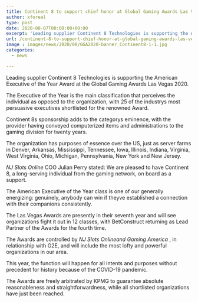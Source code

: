```yaml
---
title: Continent 8 to support chief honor at Global Gaming Awards Las Vegas 2020
author: xforeal 
type: post
date: 2020-08-07T00:00:00+00:00
excerpt: 'Leading supplier Continent 8 Technologies is supporting the American Executive of the Year Award at the Global Gaming Awards Las Vegas 2020 '
url: /continent-8-to-support-chief-honor-at-global-gaming-awards-las-vegas-2020/
image : images/news/2020/08/GGA2020-banner_Continent8-1-1.jpg
categories:
  - news

---
```

Leading supplier Continent 8 Technologies is supporting the American Executive of the Year Award at the Global Gaming Awards Las Vegas 2020. 

The Executive of the Year is the main classification that perceives the individual as opposed to the organization, with 25 of the industrys most persuasive executives shortlisted for the renowned Award. 

Continent 8s sponsorship adds to the categorys eminence, with the provider having conveyed computerized items and administrations to the gaming division for twenty years. 

The organization has purposes of essence over the US, just as server farms in Denver, Arkansas, Mississippi, Tennessee, Iowa, Illinois, Indiana, Virginia, West Virginia, Ohio, Michigan, Pennsylvania, New York and New Jersey. 

_NJ Slots Online_ COO Julian Perry stated: We are pleased to have Continent 8, a long-serving individual from the gaming network, on board as a support. 

The American Executive of the Year class is one of our generally energizing: genuinely, anybody can win if theyve established a connection with their companions consistently. 

The Las Vegas Awards are presently in their seventh year and will see organizations fight it out in 12 classes, with BetConstruct returning as Lead Partner of the Awards for the fourth time. 

The Awards are controlled by _NJ Slots Onlineand Gaming America_ , in relationship with G2E, and will include the most lofty and powerful organizations in our area. 

This year, the function will happen for all intents and purposes without precedent for history because of the COVID-19 pandemic. 

The Awards are freely arbitrated by KPMG to guarantee absolute reasonableness and straightforwardness, while all shortlisted organizations have just been reached.